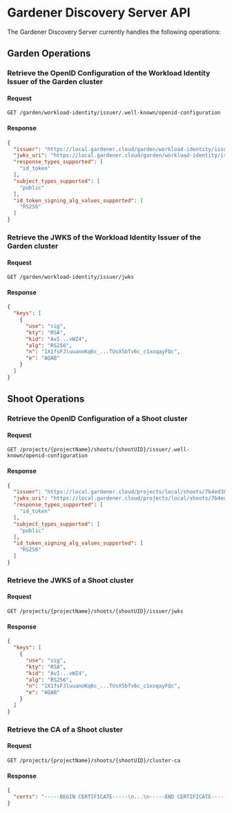 # Gardener Discovery Server API

The Gardener Discovery Server currently handles the following operations:

## Garden Operations

### Retrieve the OpenID Configuration of the Workload Identity Issuer of the Garden cluster

#### Request

```
GET /garden/workload-identity/issuer/.well-known/openid-configuration
```

#### Response

```json
{
  "issuer": "https://local.gardener.cloud/garden/workload-identity/issuer",
  "jwks_uri": "https://local.gardener.cloud/garden/workload-identity/issuer/jwks",
  "response_types_supported": [
    "id_token"
  ],
  "subject_types_supported": [
    "public"
  ],
  "id_token_signing_alg_values_supported": [
    "RS256"
  ]
}
```

### Retrieve the JWKS of the Workload Identity Issuer of the Garden cluster

#### Request

```
GET /garden/workload-identity/issuer/jwks
```

#### Response

```json
{
  "keys": [
    {
      "use": "sig",
      "kty": "RSA",
      "kid": "AvI...vWZ4",
      "alg": "RS256",
      "n": "1X1fsFJluuanoKq6c_...TUsX5bTv6c_c1xoqayFQc",
      "e": "AQAB"
    }
  ]
}
```

## Shoot Operations

### Retrieve the OpenID Configuration of a Shoot cluster

#### Request

```
GET /projects/{projectName}/shoots/{shootUID}/issuer/.well-known/openid-configuration
```

#### Response

```json
{
  "issuer": "https://local.gardener.cloud/projects/local/shoots/7b4ed380-2eea-4cf5-87d9-fd220727bb54/issuer",
  "jwks_uri": "https://local.gardener.cloud/projects/local/shoots/7b4ed380-2eea-4cf5-87d9-fd220727bb54/issuer/jwks",
  "response_types_supported": [
    "id_token"
  ],
  "subject_types_supported": [
    "public"
  ],
  "id_token_signing_alg_values_supported": [
    "RS256"
  ]
}
```

### Retrieve the JWKS of a Shoot cluster

#### Request

```
GET /projects/{projectName}/shoots/{shootUID}/issuer/jwks
```

#### Response

```json
{
  "keys": [
    {
      "use": "sig",
      "kty": "RSA",
      "kid": "AvI...vWZ4",
      "alg": "RS256",
      "n": "1X1fsFJluuanoKq6c_...TUsX5bTv6c_c1xoqayFQc",
      "e": "AQAB"
    }
  ]
}
```

### Retrieve the CA of a Shoot cluster

#### Request

```
GET /projects/{projectName}/shoots/{shootUID}/cluster-ca
```

#### Response

```json
{
  "certs": "-----BEGIN CERTIFICATE-----\n...\n-----END CERTIFICATE-----\n"
}
```

